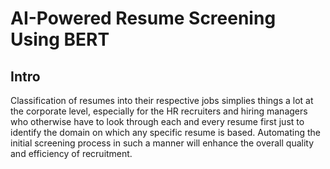 # AI-Powered Resume Screening Using BERT

## Intro

Classification of resumes into their respective jobs simplies things a lot at the corporate level, especially for the HR recruiters and hiring managers who otherwise have to look through each and every resume first just to identify the domain on which any specific resume is based. Automating the initial screening process in such a manner will enhance the overall quality and efficiency of recruitment. 
